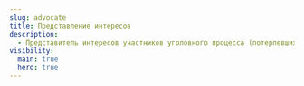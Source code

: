 ```yaml
---
slug: advocate
title: Представление интересов
description:
  - Представитель интересов участников уголовного процесса (потерпевших, обвиняемых, подсудимых) по урегулированию вопросов возмещения причиненного вреда.
visibility:
  main: true
  hero: true
---
```


